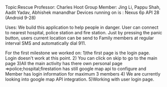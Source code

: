 Topic:Rescue
Professor: Charles Hoot
Group Member: Jing Li, Pappu Shah, Aadit Yadav, Abhishek manandhar
Devices running on is : Nexus 6p API 28 (Android 9-28)

Uses: We build this application to help people in danger. User can connect to nearest hospital, police station
and fire station. Just by pressing the panic button, users current location can be send to Family
members at regular interval SMS and automatically dial 911.

For the first milestone we worked on: 
1)the first page is the login page. Login doesn't work at this point.
2) You can click on skip to go to the main page
3)All the main activity has there own personal page
=>police;hospital;firestation has still google map api to configure and Member has login information for maximum 3 members
4) We are currently looking into google map API integration.
5)Working with user login page.

